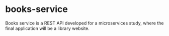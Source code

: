 # books-service
Books service is a REST API developed for a microservices study, where the final application will be a library website.
